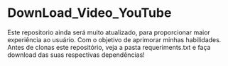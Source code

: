 # DownLoad_Video_YouTube
Este repositorio ainda será muito atualizado, para proporcionar maior experiência ao usuário. Com o objetivo de aprimorar minhas habilidades.
Antes de clonas este repositório, veja a pasta requeriments.txt e faça download das suas respectivas dependências!
